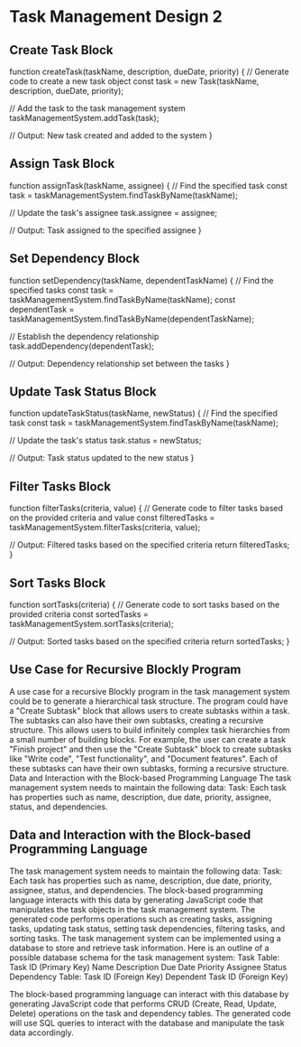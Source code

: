 # Task Management Design 2 

## Create Task Block
function createTask(taskName, description, dueDate, priority) {
  // Generate code to create a new task object
  const task = new Task(taskName, description, dueDate, priority);
  
  // Add the task to the task management system
  taskManagementSystem.addTask(task);
  
  // Output: New task created and added to the system
}

## Assign Task Block
function assignTask(taskName, assignee) {
  // Find the specified task
  const task = taskManagementSystem.findTaskByName(taskName);
  
  // Update the task's assignee
  task.assignee = assignee;
  
  // Output: Task assigned to the specified assignee
}

## Set Dependency Block
function setDependency(taskName, dependentTaskName) {
  // Find the specified tasks
  const task = taskManagementSystem.findTaskByName(taskName);
  const dependentTask = taskManagementSystem.findTaskByName(dependentTaskName);
  
  // Establish the dependency relationship
  task.addDependency(dependentTask);
  
  // Output: Dependency relationship set between the tasks
}

## Update Task Status Block
function updateTaskStatus(taskName, newStatus) {
  // Find the specified task
  const task = taskManagementSystem.findTaskByName(taskName);
  
  // Update the task's status
  task.status = newStatus;
  
  // Output: Task status updated to the new status
}

## Filter Tasks Block
function filterTasks(criteria, value) {
  // Generate code to filter tasks based on the provided criteria and value
  const filteredTasks = taskManagementSystem.filterTasks(criteria, value);
  
  // Output: Filtered tasks based on the specified criteria
  return filteredTasks;
}

## Sort Tasks Block
function sortTasks(criteria) {
  // Generate code to sort tasks based on the provided criteria
  const sortedTasks = taskManagementSystem.sortTasks(criteria);
  
  // Output: Sorted tasks based on the specified criteria
  return sortedTasks;
}

## Use Case for Recursive Blockly Program
A use case for a recursive Blockly program in the task management system could be to generate a hierarchical task structure. The program could have a "Create Subtask" block that allows users to create subtasks within a task. The subtasks can also have their own subtasks, creating a recursive structure. This allows users to build infinitely complex task hierarchies from a small number of building blocks.
For example, the user can create a task "Finish project" and then use the "Create Subtask" block to create subtasks like "Write code", "Test functionality", and "Document features". Each of these subtasks can have their own subtasks, forming a recursive structure.
Data and Interaction with the Block-based Programming Language
The task management system needs to maintain the following data:
Task: Each task has properties such as name, description, due date, priority, assignee, status, and dependencies.

## Data and Interaction with the Block-based Programming Language
The task management system needs to maintain the following data:
Task: Each task has properties such as name, description, due date, priority, assignee, status, and dependencies.
The block-based programming language interacts with this data by generating JavaScript code that manipulates the task objects in the task management system. The generated code performs operations such as creating tasks, assigning tasks, updating task status, setting task dependencies, filtering tasks, and sorting tasks.
The task management system can be implemented using a database to store and retrieve task information. Here is an outline of a possible database schema for the task management system:
Task Table:
Task ID (Primary Key)
Name
Description
Due Date
Priority
Assignee
Status
Dependency Table:
Task ID (Foreign Key)
Dependent Task ID (Foreign Key)

The block-based programming language can interact with this database by generating JavaScript code that performs CRUD (Create, Read, Update, Delete) operations on the task and dependency tables. The generated code will use SQL queries to interact with the database and manipulate the task data accordingly.